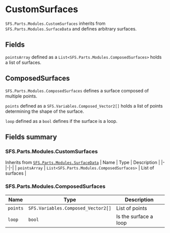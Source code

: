 # CustomSurfaces
`SFS.Parts.Modules.CustomSurfaces` inherits from `SFS.Parts.Modules.SurfaceData` and defines arbitrary surfaces.

## Fields
`pointsArray` defined as a `List<SFS.Parts.Modules.ComposedSurfaces>` holds a list of surfaces.

## ComposedSurfaces
`SFS.Parts.Modules.ComposedSurfaces` defines a surface composed of multiple points.

`points` defined as a `SFS.Variables.Composed_Vector2[]` holds a list of points determining the shape of the surface.

`loop` defined as a `bool` defines if the surface is a loop.

## Fields summary
### SFS.Parts.Modules.CustomSurfaces
Inherits from [`SFS.Parts.Modules.SurfaceData`](./SurfaceData.md#sfspartsmodulessurfacedata)
| Name | Type | Description |
|-|-|-|
| `pointsArray` | `List<SFS.Parts.Modules.ComposedSurfaces>` | List of surfaces |

### SFS.Parts.Modules.ComposedSurfaces
| Name | Type | Description |
|-|-|-|
| `points` | `SFS.Variables.Composed_Vector2[]` | List of points |
| `loop` | `bool` | Is the surface a loop |